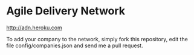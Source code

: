 # Agile Delivery Network

  http://adn.heroku.com

To add your company to the network, simply fork this repository, edit the file config/companies.json and send me a pull request.